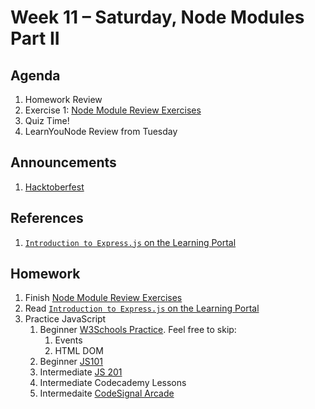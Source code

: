 # Week 11 – Saturday, Node Modules Part II

## Agenda
1. Homework Review 
1. Exercise 1: [Node Module Review Exercises](../class/exercises1/README.md)
1. Quiz Time!
1. LearnYouNode Review from Tuesday

## Announcements
1. [Hacktoberfest](https://hacktoberfest.digitalocean.com) 

## References
1. [`Introduction to Express.js` on the Learning Portal](https://learn.digitalcrafts.com/flex/lessons/back-end-foundations/express-101/#learning-objectives)

## Homework
1. Finish [Node Module Review Exercises](../class/exercises1/README.md)
1. Read [`Introduction to Express.js` on the Learning Portal](https://learn.digitalcrafts.com/flex/lessons/back-end-foundations/express-101/#learning-objectives)
1. Practice JavaScript
    1. Beginner [W3Schools Practice](https://www.w3schools.com/js/exercise_js.asp?filename=exercise_js_array_methods1). Feel free to skip:
        1. Events
        1. HTML DOM
    1. Beginner [JS101](https://github.com/adamszaruga/js101)
    1. Intermediate [JS 201](https://github.com/oakmac/js201)
    1. Intermediate Codecademy Lessons
    1. Intermedaite [CodeSignal Arcade](https://app.codesignal.com/arcade)

